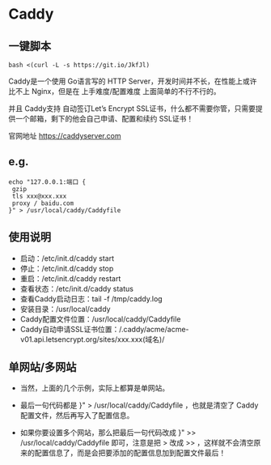# Caddy

## 一键脚本
    bash <(curl -L -s https://git.io/JkfJl)

Caddy是一个使用 Go语言写的 HTTP Server，开发时间并不长，在性能上或许比不上 Nginx，但是在 上手难度/配置难度 上面简单的不行不行的。

并且 Caddy支持 自动签订Let’s Encrypt SSL证书，什么都不需要你管，只需要提供一个邮箱，剩下的他会自己申请、配置和续约 SSL证书！

官网地址
https://caddyserver.com

## e.g.

    echo "127.0.0.1:端口 {
     gzip
     tls xxx@xxx.xxx
     proxy / baidu.com
    }" > /usr/local/caddy/Caddyfile

## 使用说明

- 启动：/etc/init.d/caddy start
- 停止：/etc/init.d/caddy stop
- 重启：/etc/init.d/caddy restart
- 查看状态：/etc/init.d/caddy status
- 查看Caddy启动日志：tail -f /tmp/caddy.log
- 安装目录：/usr/local/caddy
- Caddy配置文件位置：/usr/local/caddy/Caddyfile
- Caddy自动申请SSL证书位置：/.caddy/acme/acme-v01.api.letsencrypt.org/sites/xxx.xxx(域名)/

## 单网站/多网站

- 当然，上面的几个示例，实际上都算是单网站。

- 最后一句代码都是 }" > /usr/local/caddy/Caddyfile ，也就是清空了 Caddy配置文件，然后再写入了配置信息。

- 如果你要设置多个网站，那么把最后一句代码改成 }" >> /usr/local/caddy/Caddyfile 即可，注意是把 > 改成 >> ，这样就不会清空原来的配置信息了，而是会把要添加的配置信息加到配置文件最后！
